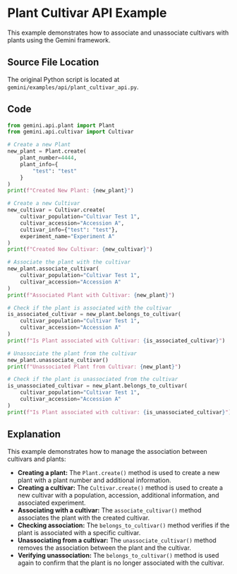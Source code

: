 # Plant Cultivar API Example

This example demonstrates how to associate and unassociate cultivars with plants using the Gemini framework.

## Source File Location

The original Python script is located at `gemini/examples/api/plant_cultivar_api.py`.

## Code

```python
from gemini.api.plant import Plant
from gemini.api.cultivar import Cultivar

# Create a new Plant
new_plant = Plant.create(
    plant_number=4444,
    plant_info={
        "test": "test"
    }
)
print(f"Created New Plant: {new_plant}")

# Create a new Cultivar
new_cultivar = Cultivar.create(
    cultivar_population="Cultivar Test 1",
    cultivar_accession="Accession A",
    cultivar_info={"test": "test"},
    experiment_name="Experiment A"
)
print(f"Created New Cultivar: {new_cultivar}")

# Associate the plant with the cultivar
new_plant.associate_cultivar(
    cultivar_population="Cultivar Test 1",
    cultivar_accession="Accession A"
)
print(f"Associated Plant with Cultivar: {new_plant}")

# Check if the plant is associated with the cultivar
is_associated_cultivar = new_plant.belongs_to_cultivar(
    cultivar_population="Cultivar Test 1",
    cultivar_accession="Accession A"
)
print(f"Is Plant associated with Cultivar: {is_associated_cultivar}")

# Unassociate the plant from the cultivar
new_plant.unassociate_cultivar()
print(f"Unassociated Plant from Cultivar: {new_plant}")

# Check if the plant is unassociated from the cultivar
is_unassociated_cultivar = new_plant.belongs_to_cultivar(
    cultivar_population="Cultivar Test 1",
    cultivar_accession="Accession A"
)
print(f"Is Plant associated with cultivar: {is_unassociated_cultivar}")
```

## Explanation

This example demonstrates how to manage the association between cultivars and plants:

*   **Creating a plant:** The `Plant.create()` method is used to create a new plant with a plant number and additional information.
*   **Creating a cultivar:** The `Cultivar.create()` method is used to create a new cultivar with a population, accession, additional information, and associated experiment.
*   **Associating with a cultivar:** The `associate_cultivar()` method associates the plant with the created cultivar.
*   **Checking association:** The `belongs_to_cultivar()` method verifies if the plant is associated with a specific cultivar.
*   **Unassociating from a cultivar:** The `unassociate_cultivar()` method removes the association between the plant and the cultivar.
*   **Verifying unassociation:** The `belongs_to_cultivar()` method is used again to confirm that the plant is no longer associated with the cultivar.
